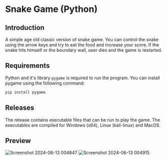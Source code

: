 # Snake Game (Python)

## Introduction

A simple age old classic version of snake game. You can control the snake using the arrow keys and try to eat the food and increase your score. If the snake hits himself or the boundary wall, user dies and the game is restarted.

## Requirements
Python and it's library `pygame` is required to run the program. You can install pygame using the following command:

```cmd
pip install pygame
```
## Releases
The release contains executable files that can be run to play the game. The executables are compiled for Windows (x64), Linux (kali-linux) and MacOS.
## Preview
![Screenshot 2024-06-13 004847](https://github.com/HasanYahya101/Snake-Pygame/assets/118683092/61d5b10d-a330-4c3e-b89f-0931bc4e1e41)
![Screenshot 2024-06-13 004915](https://github.com/HasanYahya101/Snake-Pygame/assets/118683092/73ec43f0-b064-49f4-b311-9f1f11690a74)
